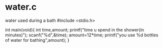 # water.c
water used during a bath
#include <stdio.h>

int main(void){
int time,amount;
printf("time u spend in the shower(in minutes)");
scanf("%d",&time);
amount=12*time;
printf("you use %d bottles of water for bathing",amount);
}


